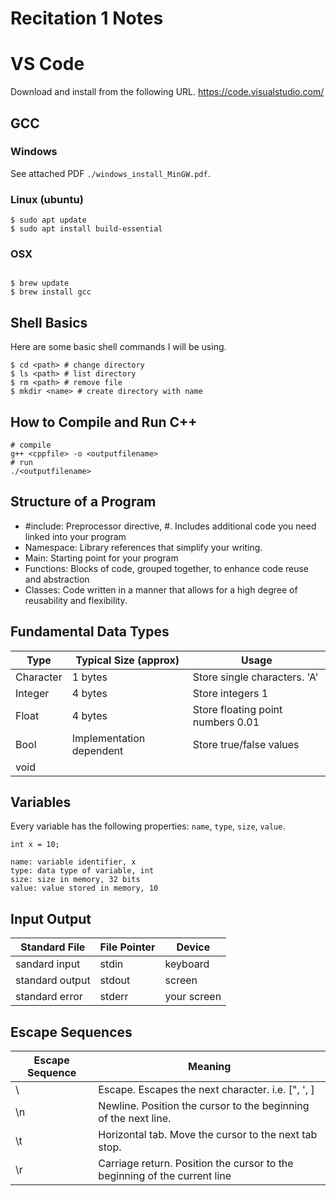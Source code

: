 # Recitation 1 Notes

# VS Code

Download and install from the following URL.
https://code.visualstudio.com/

## GCC

### Windows

See attached PDF `./windows_install_MinGW.pdf`.

### Linux (ubuntu)

```shell
$ sudo apt update
$ sudo apt install build-essential
```

### OSX

```shell

$ brew update
$ brew install gcc

```

## Shell Basics

Here are some basic shell commands I will be using.

```shell
$ cd <path> # change directory
$ ls <path> # list directory
$ rm <path> # remove file
$ mkdir <name> # create directory with name
```

## How to Compile and Run C++

```shell
# compile
g++ <cppfile> -o <outputfilename>
# run
./<outputfilename>
```

## Structure of a Program

- #include: Preprocessor directive, #. Includes additional code you need linked into your program
- Namespace: Library references that simplify your writing.
- Main: Starting point for your program
- Functions: Blocks of code, grouped together, to enhance code reuse and abstraction
- Classes: Code written in a manner that allows for a high degree of reusability and flexibility.

## Fundamental Data Types

| Type      | Typical Size (approx)    | Usage                             |
| --------- | ------------------------ | --------------------------------- |
| Character | 1 bytes                  | Store single characters. 'A'      |
| Integer   | 4 bytes                  | Store integers 1                  |
| Float     | 4 bytes                  | Store floating point numbers 0.01 |
| Bool      | Implementation dependent | Store true/false values           |
| void      |                          |                                   |

## Variables

Every variable has the following properties: `name`, `type`, `size`, `value`.

```
int x = 10;

name: variable identifier, x
type: data type of variable, int
size: size in memory, 32 bits
value: value stored in memory, 10

```

## Input Output

| Standard File   | File Pointer | Device      |
| --------------- | ------------ | ----------- |
| sandard input   | stdin        | keyboard    |
| standard output | stdout       | screen      |
| standard error  | stderr       | your screen |

## Escape Sequences

| Escape Sequence | Meaning                                                                   |
| --------------- | ------------------------------------------------------------------------- |
| \               | Escape. Escapes the next character. i.e. [", ', \]                        |
| \n              | Newline. Position the cursor to the beginning of the next line.           |
| \t              | Horizontal tab. Move the cursor to the next tab stop.                     |
| \r              | Carriage return. Position the cursor to the beginning of the current line |
